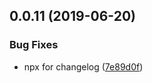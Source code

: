 ## 0.0.11 (2019-06-20)


### Bug Fixes

* npx for changelog ([7e89d0f](https://github.com/finvernizzi/paths_lib/commit/7e89d0f))




